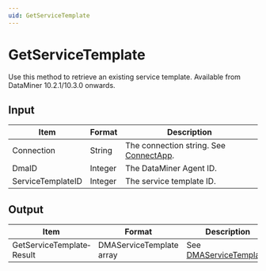 ```yaml
---
uid: GetServiceTemplate
---
```


# GetServiceTemplate

Use this method to retrieve an existing service template. Available from DataMiner 10.2.1/10.3.0 onwards.

## Input

| Item              | Format  | Description                                                                          |
|-------------------|---------|--------------------------------------------------------------------------------------|
| Connection        | String  | The connection string. See [ConnectApp](xref:ConnectApp). |
| DmaID             | Integer | The DataMiner Agent ID.                                                              |
| ServiceTemplateID | Integer | The service template ID.                                                             |

## Output

| Item                      | Format                   | Description                                                               |
|---------------------------|--------------------------|---------------------------------------------------------------------------|
| GetServiceTemplate­Result | DMAServiceTemplate array | See [DMAServiceTemplate](xref:DMAServiceTemplate). |
